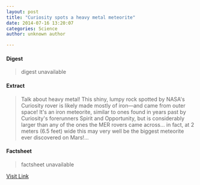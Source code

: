 ```yaml
---
layout: post
title: "Curiosity spots a heavy metal meteorite"
date: 2014-07-16 13:20:07
categories: Science
author: unknown author

---
```



#### Digest
>digest unavailable

#### Extract
>Talk about heavy metal! This shiny, lumpy rock spotted by NASA's Curiosity rover is likely made mostly of iron—and came from outer space! It's an iron meteorite, similar to ones found in years past by Curiosity's forerunners Spirit and Opportunity, but is considerably larger than any of the ones the MER rovers came across… in fact, at 2 meters (6.5 feet) wide this may very well be the biggest meteorite ever discovered on Mars!...

#### Factsheet
>factsheet unavailable

[Visit Link](http://phys.org/news324718363.html)


